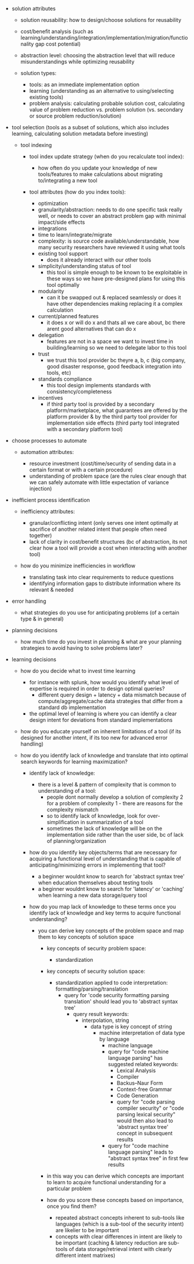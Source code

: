 - solution attributes

  - solution reusability: how to design/choose solutions for reusability
  - cost/benefit analysis (such as learning/understanding/integration/implementation/migration/functionality gap cost potential)
  - abstraction level: choosing the abstraction level that will reduce misunderstandings while optimizing reusability

  - solution types:
  
    - tools: as an immediate implementation option
    - learning (understanding as an alternative to using/selecting existing tools)
    - problem analysis: calculating probable solution cost, calculating value of problem reduction vs. problem solution (vs. secondary or source problem reduction/solution)

- tool selection (tools as a subset of solutions, which also includes learning, calculating solution metadata before investing)

  - tool indexing

    - tool index update strategy (when do you recalculate tool index):

      - how often do you update your knowledge of new tools/features to make calculations about migrating to/integrating a new tool

    - tool attributes (how do you index tools):

      - optimization
      - granularity/abstraction: needs to do one specific task really well, or needs to cover an abstract problem gap with minimal impact/side effects
      - integrations
      - time to learn/integrate/migrate
      - complexity: is source code available/understandable, how many security researchers have reviewed it using what tools
      - existing tool support
        - does it already interact with our other tools
      - simplicity/understanding status of tool
        - this tool is simple enough to be known to be exploitable in these ways so we have pre-designed plans for using this tool optimally
      - modularity
        - can it be swapped out & replaced seamlessly or does it have other dependencies making replacing it a complex calculation
      - current/planned features
        - it does x or will do x and thats all we care about, bc there arent good alternatives that can do x
      - delegation
        - features are not in a space we want to invest time in building/learning so we need to delegate labor to this tool
      - trust
        - we trust this tool provider bc theyre a, b, c (big company, good disaster response, good feedback integration into tools, etc)
      - standards compliance
        - this tool design implements standards with consistency/completeness
      - incentives
        - if third party tool is provided by a secondary platform/marketplace, 
          what guarantees are offered by the platform provider & by the third party tool provider for implementation side effects
          (third party tool integrated with a secondary platform tool)

- choose processes to automate

  - automation attributes:

    - resource investment (cost/time/security of sending data in a certain format or with a certain procedure)
    - understanding of problem space (are the rules clear enough that we can safely automate with little expectation of variance injection)

- inefficient process identification

  - inefficiency attributes:

    - granular/conflicting intent (only serves one intent optimally at sacrifice of another related intent that people often need together)
    - lack of clarity in cost/benefit structures (bc of abstraction, its not clear how a tool will provide a cost when interacting with another tool)

  - how do you minimize inefficiencies in workflow

    - translating task into clear requirements to reduce questions
    - identifying information gaps to distribute information where its relevant & needed

- error handling

  - what strategies do you use for anticipating problems (of a certain type & in general)

- planning decisions

  - how much time do you invest in planning & what are your planning strategies to avoid having to solve problems later?

- learning decisions

  - how do you decide what to invest time learning
    - for instance with splunk, how would you identify what level of expertise is required in order to design optimal queries?
      - different query design + latency + data mismatch because of compute/aggregate/cache data strategies that differ from a standard db implementation
    - the optimal level of learning is where you can identify a clear design intent for deviations from standard implementations

  - how do you educate yourself on inherent limitations of a tool 
    (if its designed for another intent, if its too new for advanced error handling)

  - how do you identify lack of knowledge and translate that into optimal search keywords for learning maximization?

    - identify lack of knowledge:

      - there is a level & pattern of complexity that is common to understanding of a tool:
        - people dont normally develop a solution of complexity 2 for a problem of complexity 1 - there are reasons for the complexity mismatch
        - so to identify lack of knowledge, look for over-simplification in summarization of a tool
        - sometimes the lack of knowledge will be on the implementation side rather than the user side, bc of lack of planning/organization

    - how do you identify key objects/terms that are necessary for acquiring a functional level of understanding that is capable of anticipating/minimizing errors in implementing that tool?

      - a beginner wouldnt know to search for 'abstract syntax tree' when education themselves about testing tools
      - a beginner wouldnt know to search for 'latency' or 'caching' when learning a new data storage/query tool

    - how do you map lack of knowledge to these terms once you identify lack of knowledge and key terms to acquire functional understanding?

      - you can derive key concepts of the problem space and map them to key concepts of solution space

        - key concepts of security problem space:
          - standardization

        - key concepts of security solution space:
          - standardization applied to code interpretation: formatting/parsing/translation
            - query for 'code security formatting parsing translation' should lead you to 'abstract syntax tree'
              - query result keywords:
                - interpolation, string 
                  - data type is key concept of string
                    - machine interpretation of data type by language
                      - machine language
                      - query for "code machine language parsing" has suggested related keywords:
                        - Lexical Analysis
                        - Compiler
                        - Backus–Naur Form
                        - Context-free Grammar
                        - Code Generation
                        - query for "code parsing compiler security" or "code parsing lexical security" would then also lead to 'abstract syntax tree' concept in subsequent results
                      - query for "code machine language parsing" leads to "abstract syntax tree" in first few results

        - in this way you can derive which concepts are important to learn to acquire functional understanding for a particular problem

        - how do you score these concepts based on importance, once you find them?
          - repeated abstract concepts inherent to sub-tools like languages (which is a sub-tool of the security intent) are likelier to be important
          - concepts with clear differences in intent are likely to be important (caching & latency reduction are sub-tools of data storage/retrieval intent with clearly different intent matrixes)
